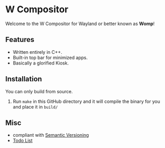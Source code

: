 # W Compositor

Welcome to the W Compositor for Wayland or better known as **Womp**!

## Features

- Written entirely in C++.
- Built-in top bar for minimized apps.
- Basically a glorified Kiosk.

## Installation

You can only build from source.
1. Run `make` in this GitHub directory and it will compile the binary for you
and place it in `build/`

## Misc

- compliant with [Semantic Versioning](https://semver.org/)
- [Todo List](TODO.md)
